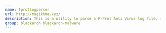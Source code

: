 ```yaml
---
name: fprotlogparser
url: http://magikh0e.xyz/
description: This is a utility to parse a F-Prot Anti Virus log file, in order to sort them into a malware archive for easier maintanence of your collection.
group: blackarch blackarch-malware
---
```

